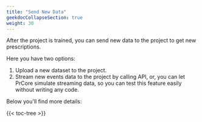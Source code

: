 ```yaml
---
title: "Send New Data"
geekdocCollapseSection: true
weight: 30
---
```


After the project is trained, you can send new data to the project to get new prescriptions.

Here you have two options:

1. Upload a new dataset to the project.
2. Stream new events data to the project by calling API, or, you can let PrCore simulate streaming data, so you can test this feature easily without writing any code.

Below you'll find more details:

{{< toc-tree >}}
